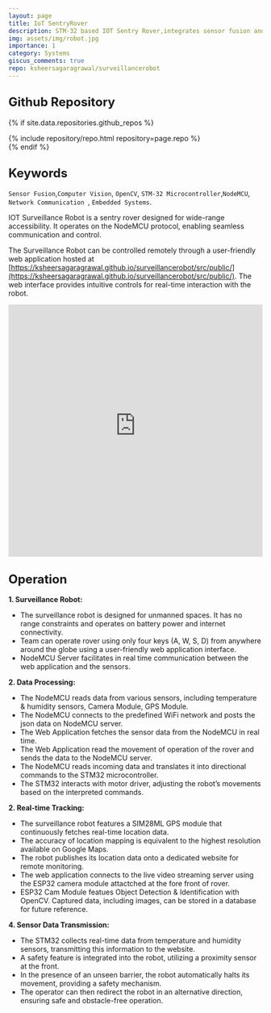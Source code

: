 ```yaml
---
layout: page
title: IoT SentryRover
description: STM-32 based IOT Sentry Rover,integrates sensor fusion and robust communication protocol for wide-range controllability.
img: assets/img/robot.jpg
importance: 1
category: Systems
giscus_comments: true
repo: ksheersagaragrawal/surveillancerobot
---
```



## <span style="font-size: 24px;font-weight: bold;">Github Repository</span>

{% if site.data.repositories.github_repos %}
<div class="repositories d-flex flex-wrap flex-md-row flex-column justify-content-between align-items-center">
    {% include repository/repo.html repository=page.repo %}
</div>
{% endif %}

## <span style="font-size: 24px;font-weight: bold;">Keywords</span>
`Sensor Fusion`,`Computer Vision`, `OpenCV`, `STM-32 Microcontroller`,`NodeMCU`, `Network Communication `, `Embedded Systems`.


IOT Surveillance Robot is a sentry rover designed for wide-range accessibility. It operates on the NodeMCU protocol, enabling seamless communication and control.

The Surveillance Robot can be controlled remotely through a user-friendly web application hosted at [https://ksheersagaragrawal.github.io/surveillancerobot/src/public/](https://ksheersagaragrawal.github.io/surveillancerobot/src/public/). The web interface provides intuitive controls for real-time interaction with the robot.

<div class="row text-center">
    <div class="col-sm mt-3 mt-md-0">
        <embed src="https://ksheersagaragrawal.github.io/surveillancerobot/src/public/" style="width:100%; height: 500px;">
    </div>
</div>

## <span style="font-size: 24px;font-weight: bold;">Operation</span>

**1. Surveillance Robot:** 
- The surveillance robot is designed for unmanned spaces. It has no range constraints and operates on battery power and internet connectivity.
- Team can operate rover using only four keys (A, W, S, D) from anywhere around the globe using a user-friendly web application interface.
- NodeMCU Server facilitates in real time communication between the web application and the sensors.

**2. Data Processing:**
- The NodeMCU reads data from various sensors, including temperature & humidity sensors, Camera Module, GPS Module.
- The NodeMCU connects to the predefined WiFi network and posts the json data on NodeMCU server.
- The Web Application fetches the sensor data from the NodeMCU in real time.
- The Web Application read the movement of operation of the rover and sends the data to the NodeMCU server.
- The NodeMCU reads incoming data and translates it into directional commands to the STM32 microcontroller.
- The STM32 interacts with motor driver, adjusting the robot’s movements based on the interpreted commands.

**2. Real-time Tracking:**
- The surveillance robot features a SIM28ML GPS module that continuously fetches real-time location data.
- The accuracy of location mapping is equivalent to the highest resolution available on Google Maps.
- The robot publishes its location data onto a dedicated website for remote monitoring.
- The web application connects to the live video streaming server using the ESP32 camera module attactched at the fore front of rover.
- ESP32 Cam Module featues Object Detection & Identification with OpenCV. Captured data, including images, can be stored in a database for future reference.

**4. Sensor Data Transmission:**
- The STM32 collects real-time data from temperature and humidity sensors, transmitting this information to the website.
- A safety feature is integrated into the robot, utilizing a proximity sensor at the front.
- In the presence of an unseen barrier, the robot automatically halts its movement, providing a safety mechanism.
- The operator can then redirect the robot in an alternative direction, ensuring safe and obstacle-free operation.


